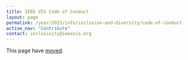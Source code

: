 ```yaml
---
title: IEEE VIS Code of Conduct
layout: page
permalink: /year/2025/info/inclusion-and-diversity/code-of-conduct
active_nav: "Contribute"
contact: inclusivity@ieeevis.org
---
```


This page have [moved](/info/inclusion/code-of-conduct).

<script>
    window.location.replace("/info/inclusion/code-of-conduct");
</script>
